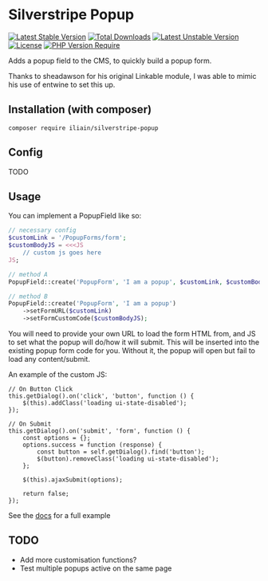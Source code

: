 # Silverstripe Popup

[![Latest Stable Version](http://poser.pugx.org/iliain/silverstripe-popup/v)](https://packagist.org/packages/iliain/silverstripe-popup) 
[![Total Downloads](http://poser.pugx.org/iliain/silverstripe-popup/downloads)](https://packagist.org/packages/iliain/silverstripe-popup) 
[![Latest Unstable Version](http://poser.pugx.org/iliain/silverstripe-popup/v/unstable)](https://packagist.org/packages/iliain/silverstripe-popup) 
[![License](http://poser.pugx.org/iliain/silverstripe-popup/license)](https://packagist.org/packages/iliain/silverstripe-popup) 
[![PHP Version Require](http://poser.pugx.org/iliain/silverstripe-popup/require/php)](https://packagist.org/packages/iliain/silverstripe-popup)

Adds a popup field to the CMS, to quickly build a popup form.

Thanks to sheadawson for his original Linkable module, I was able to mimic his use of entwine to set this up. 

## Installation (with composer)

	composer require iliain/silverstripe-popup

## Config

TODO
## Usage

You can implement a PopupField like so:

```PHP
// necessary config
$customLink = '/PopupForms/form';
$customBodyJS = <<<JS
    // custom js goes here
JS;

// method A
PopupField::create('PopupForm', 'I am a popup', $customLink, $customBodyJS);

// method B
PopupField::create('PopupForm', 'I am a popup')
    ->setFormURL($customLink)
    ->setFormCustomCode($customBodyJS);
```

You will need to provide your own URL to load the form HTML from, and JS to set what the popup will do/how it will submit. This will be inserted into the existing popup form code for you. Without it, the popup will open but fail to load any content/submit. 

An example of the custom JS:

```JS
// On Button Click
this.getDialog().on('click', 'button', function () {
    $(this).addClass('loading ui-state-disabled');
});

// On Submit
this.getDialog().on('submit', 'form', function () {
    const options = {};
    options.success = function (response) {
        const button = self.getDialog().find('button');
        $(button).removeClass('loading ui-state-disabled');
    };

    $(this).ajaxSubmit(options);

    return false;
});
```

See the [docs](/docs/example.md) for a full example

## TODO

* Add more customisation functions?
* Test multiple popups active on the same page
